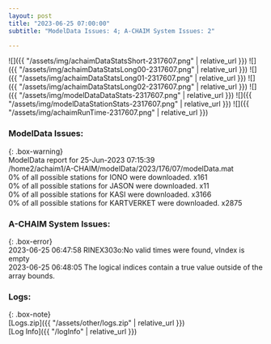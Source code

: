 ```yaml
---
layout: post
title: "2023-06-25 07:00:00"
subtitle: "ModelData Issues: 4; A-CHAIM System Issues: 2"

---
```


![]({{ "/assets/img/achaimDataStatsShort-2317607.png" | relative_url }})
![]({{ "/assets/img/achaimDataStatsLong00-2317607.png" | relative_url }})
![]({{ "/assets/img/achaimDataStatsLong01-2317607.png" | relative_url }})
![]({{ "/assets/img/achaimDataStatsLong02-2317607.png" | relative_url }})
![]({{ "/assets/img/modelDataDataStats-2317607.png" | relative_url }})
![]({{ "/assets/img/modelDataStationStats-2317607.png" | relative_url }})
![]({{ "/assets/img/achaimRunTime-2317607.png" | relative_url }})


### ModelData Issues:  
  
{: .box-warning}  
 ModelData report for 25-Jun-2023 07:15:39   
 /home2/achaim1/A-CHAIM/modelData/2023/176/07/modelData.mat   
 0% of all possible stations for IONO were downloaded. x161   
 0% of all possible stations for JASON were downloaded. x11   
 0% of all possible stations for KASI were downloaded. x3166   
 0% of all possible stations for KARTVERKET were downloaded. x2875   
  
### A-CHAIM System Issues:  
  
{: .box-error}  
2023-06-25 06:47:58 RINEX303o:No valid times were found, vIndex is empty  
2023-06-25 06:48:05 The logical indices contain a true value outside of the array bounds.  

### Logs:  
  
{: .box-note}  
[Logs.zip]({{ "/assets/other/logs.zip" | relative_url }})  
[Log Info]({{ "/logInfo" | relative_url }})  

